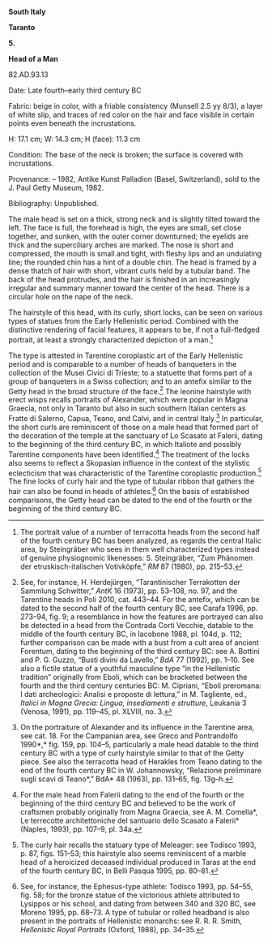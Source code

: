 **South Italy**

**Taranto**

**5.**

**Head of a Man**

82.AD.93.13

<span class="smcaps">Date:</span> Late fourth<span
class="smcaps">–</span>early third century <span
class="smcaps">BC</span>

<span class="smcaps">Fabric</span>: beige in color,
with a friable consistency (Munsell 2.5 yy 8/3), a layer of white slip,
and traces of red color on the hair and face visible in certain points
even beneath the incrustations.

H: 17.1 cm; W: 14.3 cm; H (face): 11.3 cm

<span class="smcaps">Condition:</span> The base of the
neck is broken; the surface is covered with incrustations.

<span class="smcaps">Provenance</span>: – 1982, Antike
Kunst Palladion (Basel, Switzerland), sold to the J. Paul Getty Museum,
1982.

<span class="smcaps">Bibliography:</span> Unpublished.

The male head is set on a thick, strong neck and is slightly tilted
toward the left. The face is full, the forehead is high, the eyes are
small, set close together, and sunken, with the outer corner downturned;
the eyelids are thick and the superciliary arches are marked. The nose
is short and compressed, the mouth is small and tight, with fleshy lips
and an undulating line; the rounded chin has a hint of a double chin.
The head is framed by a dense thatch of hair with short, vibrant curls
held by a tubular band. The back of the head protrudes, and the hair is
finished in an increasingly irregular and summary manner toward the
center of the head. There is a circular hole on the nape of the neck.

The hairstyle of this head, with its curly, short locks, can be seen on
various types of statues from the Early Hellenistic period. Combined
with the distinctive rendering of facial features, it appears to be, if
not a full-fledged portrait, at least a strongly characterized depiction
of a man.[^1]

The type is attested in Tarentine coroplastic art of the Early
Hellenistic period and is comparable to a number of heads of banqueters
in the collection of the Musei Civici di Trieste; to a statuette that
forms part of a group of banqueters in a Swiss collection; and to an
antefix similar to the Getty head in the broad structure of the
face.[^2] The leonine hairstyle with erect wisps recalls portraits of
Alexander, which were popular in Magna Graecia, not only in Taranto but
also in such southern Italian centers as Fratte di Salerno, Capua,
Teano, and Calvi, and in central Italy.[^3] In particular, the short
curls are reminiscent of those on a male head that formed part of the
decoration of the temple at the sanctuary of Lo Scasato at Falerii,
dating to the beginning of the third century <span
class="smcaps">BC</span>, in which Italiote and
possibly Tarentine components have been identified.[^4] The treatment of
the locks also seems to reflect a Skopasian influence in the context of
the stylistic eclecticism that was characteristic of the Tarentine
coroplastic production.[^5] The fine locks of curly hair and the type of
tubular ribbon that gathers the hair can also be found in heads of
athletes.[^6] On the basis of established comparisons, the Getty head
can be dated to the end of the fourth or the beginning of the third
century <span class="smcaps">BC.</span>

[^1]: The portrait value of a number of terracotta heads from the second
    half of the fourth century <span
    class="smcaps">BC</span> has been analyzed, as
    regards the central Italic area, by Steingräber who sees in them
    well characterized types instead of genuine physiognomic likenesses:
    S. Steingräber, “Zum Phänomen der etruskisch-italischen Votivköpfe,”
    *RM* 87 (1980), pp. 215–53.

[^2]: See, for instance, H. Herdejürgen, “Tarantinischer Terrakotten der
    Sammlung Schwitter,” *AntK* 16 (1973), pp. 53–108, no. 97, and the
    Tarentine heads in <span
    class="smcaps">Poli</span> 2010, cat. 443–44. For
    the antefix, which can be dated to the second half of the fourth
    century <span class="smcaps">BC</span>, see <span
    class="smcaps">Carafa</span> 1996, pp. 273–94,
    fig. 9; a resemblance in how the features are portrayed can also be
    detected in a head from the Contrada Corti Vecchie, datable to the
    middle of the fourth century <span
    class="smcaps">BC</span>, in <span
    class="smcaps">Iacobone</span> 1988, pl. 104d, p.
    112; further comparison can be made with a bust from a cult area of
    ancient Forentum, dating to the beginning of the third century <span
    class="smcaps">BC</span>: see A. Bottini and P. G.
    Guzzo, “Busti divini da Lavello,” *BdA* 77 (1992), pp. 1–10. See
    also a fictile statue of a youthful masculine type “in the
    Hellenistic tradition” originally from Eboli, which can be bracketed
    between the fourth and the third century centuries <span
    class="smcaps">BC</span>: M. Cipriani, “Eboli
    preromana: I dati archeologici: Analisi e proposte di lettura,” in
    M. Tagliente, ed., *Italici in Magna Grecia: Lingua, insediamenti e
    strutture*, Leukania 3 (Venosa, 1991), pp. 119–45, pl. XLVIII, no.
    3.

[^3]: On the portraiture of Alexander and its influence in the Tarentine
    area, see cat. 18. For the Campanian area, see <span
    class="smcaps">Greco and Pontrandolfo</span>
    1990*,* fig. 159, pp. 104–5, particularly a male head datable to the
    third century <span class="smcaps">BC</span> with
    a type of curly hairstyle similar to that of the Getty piece. See
    also the terracotta head of Herakles from Teano dating to the end of
    the fourth century <span class="smcaps">BC</span>
    in W. Johannowsky, “Relazione preliminare sugli scavi di Teano*,”
    BdA* 48 (1963), pp. 131–65, fig. 13g–h.

[^4]: For the male head from Falerii dating to the end of the fourth or
    the beginning of the third century <span
    class="smcaps">BC</span> and believed to be the
    work of craftsmen probably originally from Magna Graecia, see A. M.
    Comella*, Le terrecotte architettoniche del santuario dello Scasato
    a Falerii* (Naples, 1993), pp. 107–9, pl. 34a.

[^5]: The curly hair recalls the statuary type of Meleager: see <span
    class="smcaps">Todisco</span> 1993, p. 87, figs.
    151–53; this hairstyle also seems reminiscent of a marble head of a
    heroicized deceased individual produced in Taras at the end of the
    fourth century <span class="smcaps">BC,</span> in
    <span class="smcaps">Belli Pasqua</span> 1995, pp.
    80–81.

[^6]: See, for instance, the Ephesus-type athlete: <span
    class="smcaps">Todisco</span> 1993, pp. 54–55,
    fig. 58; for the bronze statue of the victorious athlete attributed
    to Lysippos or his school, and dating from between 340 and 320 <span
    class="smcaps">BC,</span> see <span
    class="smcaps">Moreno</span> 1995, pp. 68–73. A
    type of tubular or rolled headband is also present in the portraits
    of Hellenistic monarchs: see R. R. R. Smith, *Hellenistic Royal
    Portraits* (Oxford, 1988), pp. 34–35.
